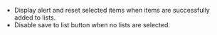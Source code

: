 - Display alert and reset selected items when items are successfully added to lists.
- Disable save to list button when no lists are selected.
